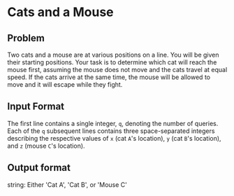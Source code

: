 # Cats and a Mouse

## Problem

Two cats and a mouse are at various positions on a line. You will be given their starting positions. Your task is to determine which cat will reach the mouse first, assuming the mouse does not move and the cats travel at equal speed. If the cats arrive at the same time, the mouse will be allowed to move and it will escape while they fight.

## Input Format

The first line contains a single integer, `q`, denoting the number of queries.
Each of the `q` subsequent lines contains three space-separated integers describing the respective values of `x` (cat `A`'s location), `y` (cat `B`'s location), and `z` (mouse `C`'s location).

## Output format

string: Either 'Cat A', 'Cat B', or 'Mouse C'